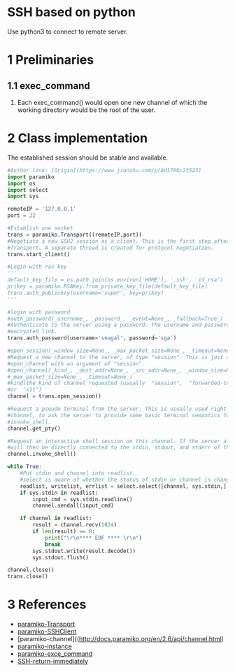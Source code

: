 # SSH based on python
Use python3 to connect to remote server.

# 1 Preliminaries
## 1.1 exec_command
1. Each exec_command() would open one new channel of which the working directory would be the root of the user.

# 2 Class implementation
The established session should be stable and available.
```python
#Author link: [Origin](https://www.jianshu.com/p/8d1766c23523)
import paramiko
import os
import select
import sys

remoteIP = '127.0.0.1'
port = 22

#Establish one socket
trans = paramiko.Transport((remoteIP,port))
#Negotiate a new SSH2 session as a client. This is the first step after creating a new 
#Transport. A separate thread is created for protocol negotiation.
trans.start_client()

#Login with ras key
'''
default_key_file = os.path.join(os.environ['HOME'], '.ssh', 'id_rsa')
prikey = paramiko.RSAKey.from_private_key_file(default_key_file)
trans.auth_publickey(username='super', key=prikey)
'''

#login with password
#auth_password(_username_, _password_, _event=None_, _fallback=True_)
#Authenticate to the server using a password. The username and password are sent over an 
#encrypted link.
trans.auth_password(username='seagal', password='sga')

#open_session(_window_size=None_, _max_packet_size=None_, _timeout=None_)
#Request a new channel to the server, of type "session". This is just an alias for calling 
#open_channel with an argument of "session".
#open_channel(_kind_, _dest_addr=None_, _src_addr=None_, _window_size=None_, 
#_max_packet_size=None_, _timeout=None_)
#kind(the kind of channel requested (usually  "session",  "forwarded-tcpip",  "direct-tcpip", 
#or  "x11")
channel = trans.open_session()

#Request a pseudo-terminal from the server. This is usually used right after creating a client 
#channel, to ask the server to provide some basic terminal semantics for a shell invoked with 
#invoke_shell.
channel.get_pty()

#Request an interactive shell session on this channel. If the server allows it, the channel 
#will then be directly connected to the stdin, stdout, and stderr of the shell.
channel.invoke_shell()

while True:
	#Put stdin and channel into readlist.
	#select is aware of whether the status of stdin or channel is changed.
    readlist, writelist, errlist = select.select([channel, sys.stdin,], [], [])
    if sys.stdin in readlist:
        input_cmd = sys.stdin.readline()
        channel.sendall(input_cmd)

    if channel in readlist:
        result = channel.recv(1024)
        if len(result) == 0:
            print("\r\n**** EOF **** \r\n")
            break
        sys.stdout.write(result.decode())
        sys.stdout.flush()

channel.close()
trans.close()
```

# 3 References
- [paramiko-Transport](http://docs.paramiko.org/en/2.6/api/transport.html)
- [paramiko-SSHClient](http://docs.paramiko.org/en/2.4/api/client.html#paramiko.client.SSHClient)
- [paramiko-channel]((http://docs.paramiko.org/en/2.6/api/channel.html)
- [paramiko-instance](https://www.cnblogs.com/linyfeng/p/8964753.html)
- [paramiko-exce_command](https://www.cnblogs.com/franknihao/p/6536255.html)
- [SSH-return-immediately](https://www.jianshu.com/p/8d1766c23523)
<!--stackedit_data:
eyJoaXN0b3J5IjpbLTEzMzgzMzYwNjYsLTE4MzI0MTA0MDEsLT
IxNzIxNzg2MiwxMTU2NzAxNTc5LC0xMjgxNTU3NTE0LDMwNDI3
OTk1MiwtMTcyMjc4MTk3OSw0NTkwODc3MTAsMTQxMjg3NTUxOV
19
-->